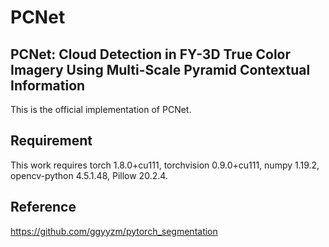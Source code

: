 # PCNet
## PCNet: Cloud Detection in FY-3D True Color Imagery Using Multi-Scale Pyramid Contextual Information

This is the official implementation of PCNet.
## Requirement

This work requires torch 1.8.0+cu111, torchvision 0.9.0+cu111, numpy 1.19.2, opencv-python 4.5.1.48, Pillow 20.2.4.
## Reference

https://github.com/ggyyzm/pytorch_segmentation

